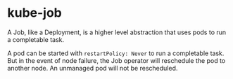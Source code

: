 # kube-job

A Job, like a Deployment, is a higher level abstraction that uses pods to run a completable task.

A pod can be started with `restartPolicy: Never` to run a completable task. But in the event of node failure, the Job operator will reschedule the pod to another node. An unmanaged pod will not be rescheduled.
